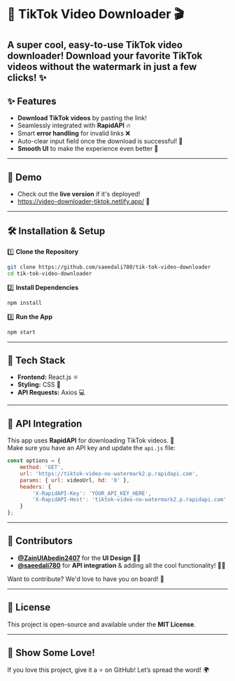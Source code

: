 
# 🚀 TikTok Video Downloader 🎬  
A super cool, easy-to-use TikTok video downloader! Download your favorite TikTok videos **without the watermark** in just a few clicks! ✨  
---

## ✨ Features  
- **Download TikTok videos** by pasting the link!  
- Seamlessly integrated with **RapidAPI** 🔥  
- Smart **error handling** for invalid links ❌  
- Auto-clear input field once the download is successful! 🙌  
- **Smooth UI** to make the experience even better 🎨  

---

## 🎥 Demo  
- Check out the **live version** if it's deployed!  
- https://video-downloader-tiktok.netlify.app/ 📸  

---

## 🛠️ Installation & Setup  

1️⃣ **Clone the Repository**  
```bash
git clone https://github.com/saeedali780/tik-tok-video-downloader
cd tik-tok-video-downloader
```

2️⃣ **Install Dependencies**  
```bash
npm install
```

3️⃣ **Run the App**  
```bash
npm start
```

---

## 🧰 Tech Stack  
- **Frontend:** React.js ⚛️  
- **Styling:** CSS 🎨  
- **API Requests:** Axios 💻  

---

## 📡 API Integration  
This app uses **RapidAPI** for downloading TikTok videos. 🚀  
Make sure you have an API key and update the `api.js` file:  

```js
const options = {
    method: 'GET',
    url: 'https://tiktok-video-no-watermark2.p.rapidapi.com',
    params: { url: videoUrl, hd: '0' },
    headers: {
        'X-RapidAPI-Key': 'YOUR_API_KEY_HERE',
        'X-RapidAPI-Host': 'tiktok-video-no-watermark2.p.rapidapi.com'
    }
};
```

---


## 🤝 Contributors  

- **[@ZainUlAbedin2407](https://github.com/ZainUlAbedin2407)** for the **UI Design** 👨‍💻  
- **[@saeedali780](https://github.com/saeedali780)** for **API integration** & adding all the cool functionality! 🦸‍♂️  

Want to contribute? We'd love to have you on board! 🌟  

---

## 📝 License  
This project is open-source and available under the **MIT License**.  

---

## 🌟 Show Some Love!  
If you love this project, give it a ⭐ on GitHub! Let’s spread the word! 🌍  
